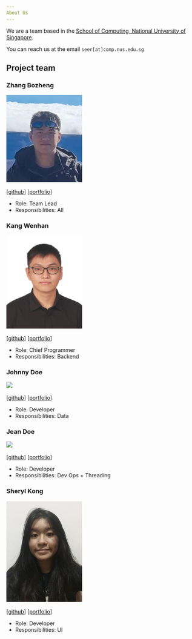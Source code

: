 ```yaml
---
About Us
---
```


We are a team based in the [School of Computing, National University of Singapore](http://www.comp.nus.edu.sg).

You can reach us at the email `seer[at]comp.nus.edu.sg`

## Project team

### Zhang Bozheng

<img src="images/zbz-lvlv.png" width="200px">

[[github](https://github.com/zbz-lvlv)]
[[portfolio](team/zbz-lvlv.md)]

* Role: Team Lead
* Responsibilities: All

### Kang Wenhan

<img src="images/onepersonhere.png" width="200px">

[[github](http://github.com/onepersonhere)]
[[portfolio](team/onepersonhere.md)]

* Role: Chief Programmer
* Responsibilities: Backend

### Johnny Doe

<img src="images/johndoe.png" width="200px">

[[github](http://github.com/johndoe)] [[portfolio](team/johndoe.md)]

* Role: Developer
* Responsibilities: Data

### Jean Doe

<img src="images/johndoe.png" width="200px">

[[github](http://github.com/johndoe)]
[[portfolio](team/johndoe.md)]

* Role: Developer
* Responsibilities: Dev Ops + Threading

### Sheryl Kong

<img src="images/sherylkong18.png" width="200px">

[[github](http://github.com/sherylkong18)]
[[portfolio](team/sherylkong18.md)]

* Role: Developer
* Responsibilities: UI
